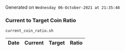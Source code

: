 Generated on `Wednesday 06-October-2021 at 21:35:48`

### Current to Target Coin Ratio
`current_coin_ratio.sh`

Date|Current|Target|Ratio
---|---|---|---
